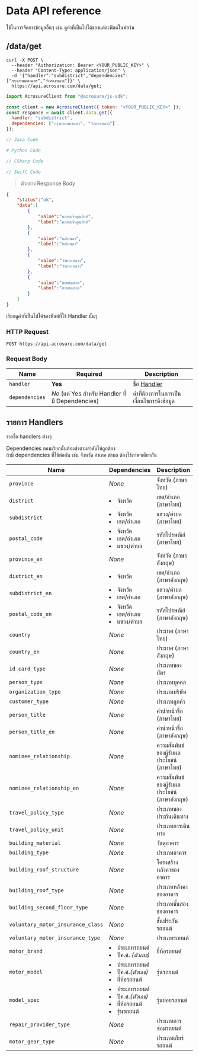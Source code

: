 # Data API reference

ใช้ในการจัดการข้อมูลอื่นๆ เช่น ดูค่าที่เป็นไปได้ของแต่ละฟิลด์ในฟอร์ม

## /data/get

```shell
curl -X POST \
  --header "Authorization: Bearer <YOUR_PUBLIC_KEY>" \
  --header "Content-Type: application/json" \
  -d '{"handler":"subdistrict","dependencies":["กรุงเทพมหานคร","วังทองหลาง"]}' \
  https://api.acrosure.com/data/get;
```

```javascript
import AcrosureClient from "@acrosure/js-sdk";

const client = new AcrosureClient({ token: "<YOUR_PUBLIC_KEY>" });
const response = await client.data.get({
  handler: "subdistrict",
  dependencies: ["กรุงเทพมหานคร", "วังทองหลาง"]
});
```

```java
// Java Code
```

```python
# Python Code
```

```csharp
// CSharp Code
```

```swift
// Swift Code
```

> ตัวอย่าง Response Body

```json
{
    "status":"ok",
    "data":[
        {
            "value":"คลองเจ้าคุณสิงห์",
            "label":"คลองเจ้าคุณสิงห์"
        },
        {
            "value":"พลับพลา",
            "label":"พลับพลา"
        },
        {
            "value":"วังทองหลาง",
            "label":"วังทองหลาง"
        },
        {
            "value":"สะพานสอง",
            "label":"สะพานสอง"
        }
    ]
}
```

เรียกดูค่าที่เป็นไปได้ของฟิลด์ที่ใช้ Handler นั้นๆ

### HTTP Request

`POST https://api.acrosure.com/data/get`

### Request Body

| Name           | Required                                         | Description                                |
| -------------- | ------------------------------------------------ | ------------------------------------------ |
| `handler`      | **Yes**                                          | ชื่อ [Handler](#handlers)                  |
| `dependencies` | *No* (แต่ Yes สำหรับ Handler ที่มี Dependencies) | ค่าที่ต้องการในการเป็นเงื่อนไขการดึงข้อมูล |

## รายการ Handlers

รายชื่อ handlers ต่างๆ

<aside class="success">
Dependencies ตอนเรียกนั้นต้องส่งตามลำดับให้ถูกต้อง
</aside>

<aside class="notice">
ถ้ามี dependencies ที่ใช้ต่อกัน เช่น จังหวัด อำเภอ ตำบล ต้องใช้ภาษาเดียวกัน

</aside>

| Name                              | Dependencies                                                                                  | Description                                   |
| --------------------------------- | --------------------------------------------------------------------------------------------- | --------------------------------------------- |
| `province`                        | _None_                                                                                        | จังหวัด (ภาษาไทย)                             |
| `district`                        | <li>จังหวัด</li>                                                                              | เขต/อำเภอ (ภาษาไทย)                           |
| `subdistrict`                     | <li>จังหวัด</li><li>เขต/อำเภอ</li>                                                            | แขวง/ตำบล (ภาษาไทย)                           |
| `postal_code`                     | <li>จังหวัด</li><li>เขต/อำเภอ</li><li>แขวง/ตำบล</li>                                          | รหัสไปรษณีย์ (ภาษาไทย)                        |
| `province_en`                     | _None_                                                                                        | จังหวัด (ภาษาอังกฤษ)                          |
| `district_en`                     | <li>จังหวัด</li>                                                                              | เขต/อำเภอ (ภาษาอังกฤษ)                        |
| `subdistrict_en`                  | <li>จังหวัด</li><li>เขต/อำเภอ</li>                                                            | แขวง/ตำบล (ภาษาอังกฤษ)                        |
| `postal_code_en`                  | <li>จังหวัด</li><li>เขต/อำเภอ</li><li>แขวง/ตำบล</li>                                          | รหัสไปรษณีย์ (ภาษาอังกฤษ)                     |
| `country`                         | _None_                                                                                        | ประเทศ​ (ภาษาไทย)                             |
| `country_en`                      | _None_                                                                                        | ประเทศ​ (ภาษาอังกฤษ)                          |
| `id_card_type`                    | _None_                                                                                        | ประเภทของบัตร                                 |
| `person_type`                     | _None_                                                                                        | ประเภทบุคคล                                   |
| `organization_type`               | _None_                                                                                        | ประเภทบริษัท                                  |
| `customer_type`                   | _None_                                                                                        | ประเภทลูกค้า                                  |
| `person_title`                    | _None_                                                                                        | คำนำหน้าชื่อ (ภาษาไทย)                        |
| `person_title_en`                 | _None_                                                                                        | คำนำหน้าชื่อ (ภาษาอังกฤษ)                     |
| `nominee_relationship`            | _None_                                                                                        | ความสัมพันธ์ของผู้รับผลประโยชน์​ (ภาษาไทย)    |
| `nominee_relationship_en`         | _None_                                                                                        | ความสัมพันธ์ของผู้รับผลประโยชน์​ (ภาษาอังกฤษ) |
| `travel_policy_type`              | _None_                                                                                        | ประเภทของประกันเดินทาง                        |
| `travel_policy_unit`              | _None_                                                                                        | ประเภทการเดินทาง                              |
| `building_material`               | _None_                                                                                        | วัสดุอาคาร                                    |
| `building_type`                   | _None_                                                                                        | ประเภทอาคาร                                   |
| `building_roof_structure`         | _None_                                                                                        | โครงสร้างหลังคาของอาคาร                       |
| `building_roof_type`              | _None_                                                                                        | ประเภทหลังคาของอาคาร                          |
| `building_second_floor_type`      | _None_                                                                                        | ประเภทชั้นสองของอาคาร                         |
| `voluntary_motor_insurance_class` | _None_                                                                                        | ชั้นประกันรถยนต์                              |
| `voluntary_motor_insurance_type`  | _None_                                                                                        | ประเภทรถยนต์                                  |
| `motor_brand`                     | <li>ประเภทรถยนต์</li><li>ปีค.ศ.​ <i>(ตัวเลข)</i></li>                                         | ยี่ห้อรถยนต์                                  |
| `motor_model`                     | <li>ประเภทรถยนต์</li><li>ปีค.ศ.​ <i>(ตัวเลข)</i></li><li>ยี่ห้อรถยนต์</li>                    | รุ่นรถยนต์                                    |
| `model_spec`                      | <li>ประเภทรถยนต์</li><li>ปีค.ศ.​ <i>(ตัวเลข)</i></li><li>ยี่ห้อรถยนต์</li><li>รุ่นรถยนต์</li> | รุ่นย่อยรถยนต์                                |
| `repair_provider_type`            | _None_                                                                                        | ประเภทการซ่อมรถยนต์                           |
| `motor_gear_type`                 | _None_                                                                                        | ประเภทเกียร์รถยนต์                            |
